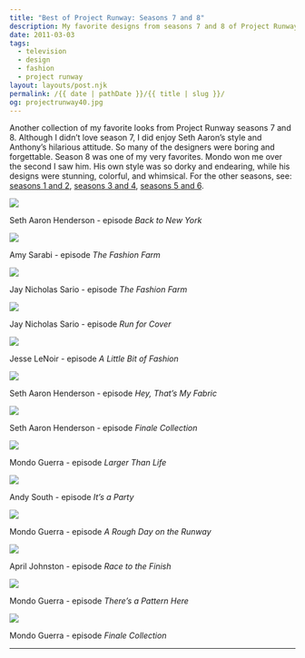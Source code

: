 ```yaml
---
title: "Best of Project Runway: Seasons 7 and 8"
description: My favorite designs from seasons 7 and 8 of Project Runway.
date: 2011-03-03
tags: 
  - television
  - design
  - fashion
  - project runway
layout: layouts/post.njk
permalink: /{{ date | pathDate }}/{{ title | slug }}/
og: projectrunway40.jpg
---
```


Another collection of my favorite looks from Project Runway seasons 7 and 8. Although I didn’t love season 7, I did enjoy Seth Aaron’s style and Anthony’s hilarious attitude. So many of the designers were boring and forgettable. Season 8 was one of my very favorites. Mondo won me over the second I saw him. His own style was so dorky and endearing, while his designs were stunning, colorful, and whimsical. For the other seasons, see: [seasons 1 and 2](/2011/01/31/best-of-project-runway-seasons-1-and-2/), [seasons 3 and 4](/2011/02/07/best-of-project-runway-seasons-3-and-4/), [seasons 5 and 6](/2011/02/13/best-of-project-runway-seasons-5-and-6/).

![](/img/projectrunway34.jpg)

Seth Aaron Henderson - episode _Back to New York_

![](/img/projectrunway35.jpg)

Amy Sarabi - episode _The Fashion Farm_

![](/img/projectrunway36.jpg)

Jay Nicholas Sario - episode _The Fashion Farm_

![](/img/projectrunway37.jpg)

Jay Nicholas Sario - episode _Run for Cover_

![](/img/projectrunway38.jpg)

Jesse LeNoir - episode _A Little Bit of Fashion_

![](/img/projectrunway39.jpg)

Seth Aaron Henderson - episode _Hey, That’s My Fabric_

![](/img/projectrunway40.jpg)

Seth Aaron Henderson - episode _Finale Collection_

![](/img/projectrunway41.jpg)

Mondo Guerra - episode _Larger Than Life_

![](/img/projectrunway42.jpg)

Andy South - episode _It’s a Party_

![](/img/projectrunway43.jpg)

Mondo Guerra - episode _A Rough Day on the Runway_

![](/img/projectrunway44.jpg)

April Johnston - episode _Race to the Finish_

![](/img/projectrunway45.jpg)

Mondo Guerra - episode _There’s a Pattern Here_

![](/img/projectrunway46.jpg)

Mondo Guerra - episode _Finale Collection_

---
